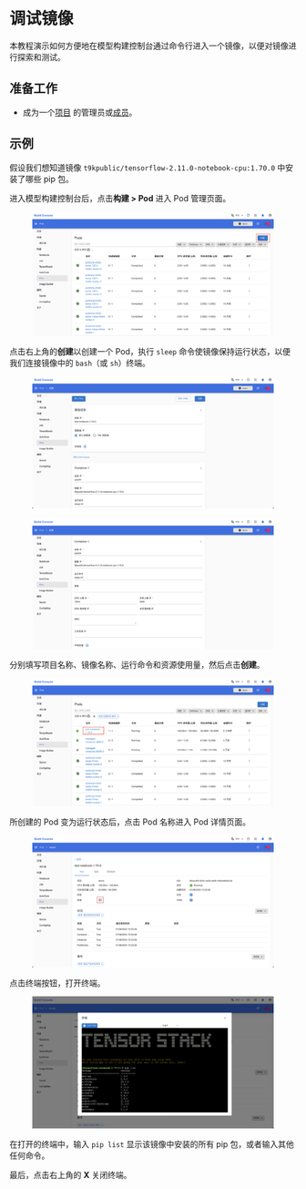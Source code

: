 # 调试镜像

本教程演示如何方便地在模型构建控制台通过命令行进入一个镜像，以便对镜像进行探索和测试。

## 准备工作

* 成为一个[项目](../modules/security/project.md) 的管理员或[成员](./add-project-member.md)。

## 示例

假设我们想知道镜像 `t9kpublic/tensorflow-2.11.0-notebook-cpu:1.70.0` 中安装了哪些 pip 包。

进入模型构建控制台后，点击**构建 > Pod** 进入 Pod 管理页面。

<figure class="screenshot">
  <img alt="pod-list" src="../assets/tasks/run-image/pod-list.png" class="screenshot"/>
</figure>

点击右上角的**创建**以创建一个 Pod，执行 `sleep` 命令使镜像保持运行状态，以便我们连接镜像中的 `bash`（或 `sh`）终端。

<figure class="screenshot">
  <img alt="pod-create" src="../assets/tasks/run-image/pod-create-1.png" class="screenshot"/>
</figure>

<figure class="screenshot">
  <img alt="pod-create" src="../assets/tasks/run-image/pod-create-2.png" class="screenshot"/>
</figure>

分别填写项目名称、镜像名称、运行命令和资源使用量，然后点击**创建**。

<figure class="screenshot">
  <img alt="pod-list-2" src="../assets/tasks/run-image/pod-list-2.png" class="screenshot"/>
</figure>

所创建的 Pod 变为运行状态后，点击 Pod 名称进入 Pod 详情页面。

<figure class="screenshot">
  <img alt="pod-detail" src="../assets/tasks/run-image/pod-detail.png" class="screenshot"/>
</figure>

点击终端按钮，打开终端。

<figure class="screenshot">
  <img alt="pod-terminal" src="../assets/tasks/run-image/pod-terminal.png" class="screenshot"/>
</figure>

在打开的终端中，输入 `pip list` 显示该镜像中安装的所有 pip 包，或者输入其他任何命令。

最后，点击右上角的 **X** 关闭终端。
